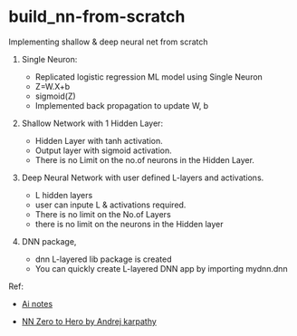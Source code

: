 # build_nn-from-scratch
Implementing shallow &amp; deep neural net from scratch
1. Single Neuron:
	- Replicated logistic regression ML model using Single Neuron 
	- Z=W.X+b 
	- sigmoid(Z)
	- Implemented back propagation to update W, b

2. Shallow Network with 1 Hidden Layer:
	-  Hidden Layer with tanh activation.
	-  Output layer with sigmoid activation.
	-  There is no Limit on the no.of neurons in the Hidden Layer.

3. Deep Neural Network with user defined L-layers and activations. 
	- L hidden layers
	- user can inpute L & activations required.
	- There is no limit on the No.of Layers
	- there is no limit on the neurons in the Hidden layer

4. DNN package, 
	- dnn L-layered lib package is created
	- You can quickly create L-layered DNN app by importing mydnn.dnn 
	

Ref:
   - [Ai notes](https://www.deeplearning.ai/ai-notes/index.html)

   - [NN Zero to Hero by Andrej karpathy](https://youtube.com/playlist?list=PLAqhIrjkxbuWI23v9cThsA9GvCAUhRvKZ&feature=shared)
